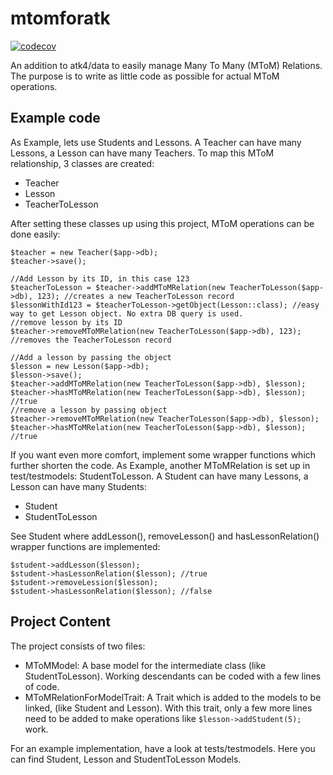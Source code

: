 # mtomforatk
[![codecov](https://codecov.io/gh/PhilippGrashoff/mtomforatk/branch/master/graph/badge.svg)](https://codecov.io/gh/PhilippGrashoff/mtomforatk)

An addition to atk4/data to easily manage Many To Many (MToM) Relations. The purpose
is to write as little code as possible for actual MToM operations.

## Example code
As Example, lets use Students and Lessons. A Teacher can have many Lessons, a Lesson can have many Teachers.
To map this MToM relationship, 3 classes are created:
* Teacher
* Lesson
* TeacherToLesson

After setting these classes up using this project, MToM operations can be done easily:
```
$teacher = new Teacher($app->db);
$teacher->save();

//Add Lesson by its ID, in this case 123
$teacherToLesson = $teacher->addMToMRelation(new TeacherToLesson($app->db), 123); //creates a new TeacherToLesson record
$lessonWithId123 = $teacherToLesson->getObject(Lesson::class); //easy way to get Lesson object. No extra DB query is used.
//remove lesson by its ID
$teacher->removeMToMRelation(new TeacherToLesson($app->db), 123); //removes the TeacherToLesson record

//Add a lesson by passing the object
$lesson = new Lesson($app->db);
$lesson->save();
$teacher->addMToMRelation(new TeacherToLesson($app->db), $lesson);
$teacher->hasMToMRelation(new TeacherToLesson($app->db), $lesson); //true
//remove a lesson by passing object
$teacher->removeMToMRelation(new TeacherToLesson($app->db), $lesson);
$teacher->hasMToMRelation(new TeacherToLesson($app->db), $lesson); //true
```

If you want even more comfort, implement some wrapper functions which further shorten the code.
As Example, another MToMRelation is set up in test/testmodels: StudentToLesson. A Student can
have many Lessons, a Lesson can have many Students:
* Student
* StudentToLesson

See Student where addLesson(), removeLesson() and hasLessonRelation() wrapper functions are implemented:
```
$student->addLesson($lesson);
$student->hasLessonRelation($lesson); //true
$student->removeLession($lesson);
$student->hasLessonRelation($lesson); //false
```

## Project Content
The project consists of two files:
* MToMModel: A base model for the intermediate class (like StudentToLesson). Working descendants can be coded with a few lines of code.
* MToMRelationForModelTrait: A Trait which is added to the models to be linked, (like Student and Lesson). With this trait, only a few more lines need to be added to make operations like `$lesson->addStudent(5);` work.

For an example implementation, have a look at tests/testmodels. Here you can find Student, Lesson and StudentToLesson Models.
